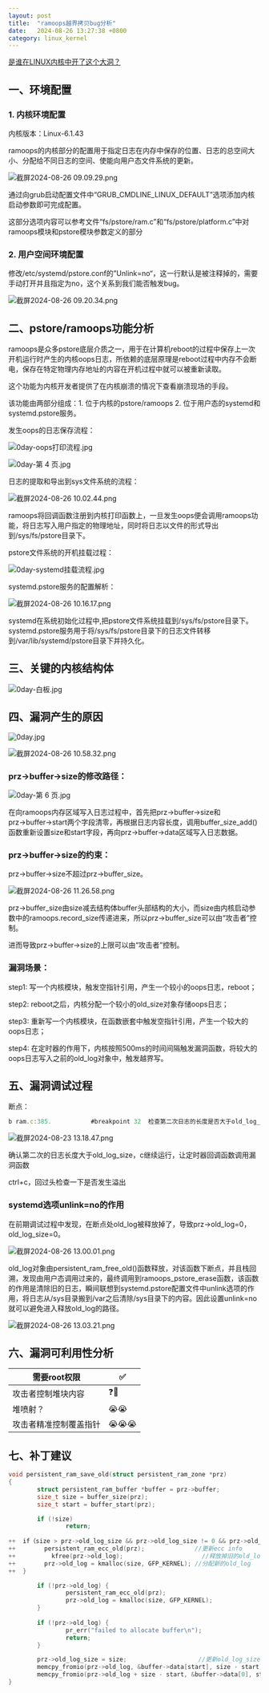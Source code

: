 ```yaml
---
layout: post
title:  "ramoops越界拷贝bug分析"
date:   2024-08-26 13:27:38 +0800
category: linux_kernel
---
```

[是谁在LINUX内核中开了这个大洞？](https://mp.weixin.qq.com/s/Sr4qIy-AdLhpkus6q1su9w)


## 一、环境配置

### 1. 内核环境配置

内核版本：Linux-6.1.43

ramoops的内核部分的配置用于指定日志在内存中保存的位置、日志的总空间大小、分配给不同日志的空间、使能向用户态文件系统的更新。

![截屏2024-08-26 09.09.29.png](/assets/posts/2024-08-26-ramoops越界拷贝bug分析/1.png)

通过向grub启动配置文件中“GRUB_CMDLINE_LINUX_DEFAULT”选项添加内核启动参数即可完成配置。

这部分选项内容可以参考文件“fs/pstore/ram.c”和“fs/pstore/platform.c”中对ramoops模块和pstore模块参数定义的部分

### 2. 用户空间环境配置

修改/etc/systemd/pstore.conf的”Unlink=no“，这一行默认是被注释掉的，需要手动打开并且指定为no，这个关系到我们能否触发bug。

![截屏2024-08-26 09.20.34.png](/assets/posts/2024-08-26-ramoops越界拷贝bug分析/2.png)

## 二、pstore/ramoops功能分析

ramoops是众多pstore底层介质之一，用于在计算机reboot的过程中保存上一次开机运行时产生的内核oops日志，所依赖的底层原理是reboot过程中内存不会断电，保存在特定物理内存地址的内容在开机过程中就可以被重新读取。

这个功能为内核开发者提供了在内核崩溃的情况下查看崩溃现场的手段。

该功能由两部分组成：1. 位于内核的pstore/ramoops  2. 位于用户态的systemd和systemd.pstore服务。

发生oops的日志保存流程：

![0day-oops打印流程.jpg](/assets/posts/2024-08-26-ramoops越界拷贝bug分析/3.jpg)

                                                                   

![0day-第 4 页.jpg](/assets/posts/2024-08-26-ramoops越界拷贝bug分析/4.jpg)

日志的提取和导出到sys文件系统的流程：

![截屏2024-08-26 10.02.44.png](/assets/posts/2024-08-26-ramoops越界拷贝bug分析/5.png)

ramoops将回调函数注册到内核打印函数上，一旦发生oops便会调用ramoops功能，将日志写入用户指定的物理地址，同时将日志以文件的形式导出到/sys/fs/pstore目录下。

pstore文件系统的开机挂载过程：

![0day-systemd挂载流程.jpg](/assets/posts/2024-08-26-ramoops越界拷贝bug分析/6.jpg)
                                                     
systemd.pstore服务的配置解析：

![截屏2024-08-26 10.16.17.png](/assets/posts/2024-08-26-ramoops越界拷贝bug分析/7.png)

systemd在系统初始化过程中,把pstore文件系统挂载到/sys/fs/pstore目录下。systemd.pstore服务用于将/sys/fs/pstore目录下的日志文件转移到/var/lib/systemd/pstore目录下并持久化。

## 三、关键的内核结构体

![0day-白板.jpg](/assets/posts/2024-08-26-ramoops越界拷贝bug分析/8.jpg)

## 四、漏洞产生的原因

![0day.jpg](/assets/posts/2024-08-26-ramoops越界拷贝bug分析/9.jpg)

![截屏2024-08-26 10.58.32.png](/assets/posts/2024-08-26-ramoops越界拷贝bug分析/10.png)

### prz→buffer→size的修改路径：

![0day-第 6 页.jpg](/assets/posts/2024-08-26-ramoops越界拷贝bug分析/11.jpg)

在向ramoops内存区域写入日志过程中，首先把prz→buffer→size和prz→buffer→start两个字段清零，再根据日志内容长度，调用buffer_size_add()函数重新设置size和start字段，再向prz→buffer→data区域写入日志数据。

### prz→buffer→size的约束：

prz→buffer→size不超过prz→buffer_size。

![截屏2024-08-26 11.26.58.png](/assets/posts/2024-08-26-ramoops越界拷贝bug分析/12.png)

prz→buffer_size由size减去结构体buffer头部结构的大小，而size由内核启动参数中的ramoops.record_size传递进来，所以prz→buffer_size可以由“攻击者”控制。

进而导致prz→buffer→size的上限可以由“攻击者”控制。

### 漏洞场景：

step1: 写一个内核模块，触发空指针引用，产生一个较小的oops日志，reboot；

step2: reboot之后，内核分配一个较小的old_size对象存储oops日志；

step3: 重新写一个内核模块，在函数嵌套中触发空指针引用，产生一个较大的oops日志；

step4: 在定时器的作用下，内核按照500ms的时间间隔触发漏洞函数，将较大的oops日志写入之前的old_log对象中，触发越界写。

## 五、漏洞调试过程

断点：

```jsx
b ram.c:385.           #breakpoint 32  检查第二次日志的长度是否大于old_log_size
```

![截屏2024-08-23 13.18.47.png](/assets/posts/2024-08-26-ramoops越界拷贝bug分析/13.png)

确认第二次的日志长度大于old_log_size，c继续运行，让定时器回调函数调用漏洞函数

ctrl+c，回过头检查一下是否发生溢出

### systemd选项unlink=no的作用

在前期调试过程中发现，在断点处old_log被释放掉了，导致prz→old_log=0，old_log_size=0。

![截屏2024-08-26 13.00.01.png](/assets/posts/2024-08-26-ramoops越界拷贝bug分析/14.png)

old_log对象由persistent_ram_free_old()函数释放，对该函数下断点，并且栈回溯，发现由用户态调用过来的，最终调用到ramoops_pstore_erase函数，该函数的作用是清除旧的日志，瞬间联想到systemd.pstore配置文件中unlink选项的作用，将日志从/sys目录搬到/var之后清除/sys目录下的内容。因此设置unlink=no就可以避免进入释放old_log的路径。

![截屏2024-08-26 13.03.21.png](/assets/posts/2024-08-26-ramoops越界拷贝bug分析/15.png)

## 六、漏洞可利用性分析

| 需要root权限 | ✅ |
| --- | --- |
| 攻击者控制堆块内容 | ❓🤔 |
| 堆喷射？ | 😭😭 |
| 攻击者精准控制覆盖指针 | 😭😭😭 |

## 七、补丁建议

```c
void persistent_ram_save_old(struct persistent_ram_zone *prz)
{
		struct persistent_ram_buffer *buffer = prz->buffer;
		size_t size = buffer_size(prz);
		size_t start = buffer_start(prz);

		if (!size)
				return;
				
++  if（size > prz->old_log_size && prz->old_log_size != 0 && prz->old_log != NULL）{
++		  persistent_ram_ecc_old(prz);              //更新ecc info
++			kfree(prz->old_log);                      //释放掉旧的old_log
++		  prz->old_log = kmalloc(size, GFP_KERNEL); //分配新的old_log
++	}

		if (!prz->old_log) {
				persistent_ram_ecc_old(prz);
				prz->old_log = kmalloc(size, GFP_KERNEL);
		}
			
		if (!prz->old_log) {
				pr_err("failed to allocate buffer\n");
				return;
		}

		prz->old_log_size = size;                    //更新old_log_size
		memcpy_fromio(prz->old_log, &buffer->data[start], size - start);
		memcpy_fromio(prz->old_log + size - start, &buffer->data[0], start);
}
```